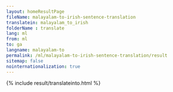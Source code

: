 ```yaml
---
layout: homeResultPage
fileName: malayalam-to-irish-sentence-translation
translatein: malayalam_to_irish
folderName : translate
lang: ml
from: ml
to: ga
langname: malayalam-to
permalink: /ml/malayalam-to-irish-sentence-translation/result
sitemap: false
nointernationalization: true
---
```

{% include result/translateinto.html %}

<script src="/js/result/translation.js" data-foldername="{{page.folderName}}" data-lang="{{page.lang}}"></script>

